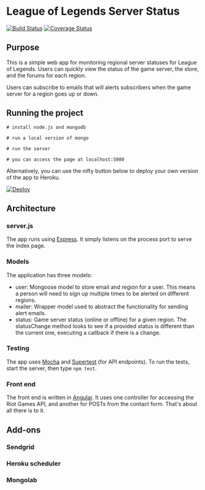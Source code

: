 # League of Legends Server Status


[![Build Status](https://travis-ci.org/jsachs/lol_status.svg?branch=master)](https://travis-ci.org/jsachs/lol_status)
[![Coverage Status](https://coveralls.io/repos/jsachs/lol_status/badge.png)](https://coveralls.io/r/jsachs/lol_status)



## Purpose
This is a simple web app for monitoring regional server statuses for League of Legends. Users can quickly view the status of the game server, the store, and the forums for each region.

Users can subscribe to emails that will alerts subscribers when the game server for a region goes up or down.

## Running the project
```
# install node.js and mongodb

# run a local version of mongo

# run the server

# you can access the page at localhost:5000
```

Alternatively, you can use the nifty button below to deploy your own version of the app to Heroku.

[![Deploy](https://www.herokucdn.com/deploy/button.png)](https://heroku.com/deploy)

## Architecture

### server.js
The app runs using [Express](http://expressjs.com/). It simply listens on the process port to serve the index page.

### Models
The application has three models:
- user: Mongoose model to store email and region for a user. This means a person will need to sign up multiple times to be alerted on different regions.
- mailer: Wrapper model used to abstract the functionality for sending alert emails.
- status: Game server status (online or offline) for a given region. The statusChange method looks to see if a provided status is different than the current one, executing a callback if there is a change.

### Testing
The app uses [Mocha](http://mochajs.org/) and [Supertest](https://github.com/tj/supertest) (for API endpoints). To run the tests, start the server, then type `npm test`.

### Front end
The front end is written in [Angular](https://angularjs.org/). It uses one controller for accessing the Riot Games API, and another for POSTs from the contact form. That's about all there is to it.

## Add-ons
### Sendgrid
### Heroku scheduler
### Mongolab
